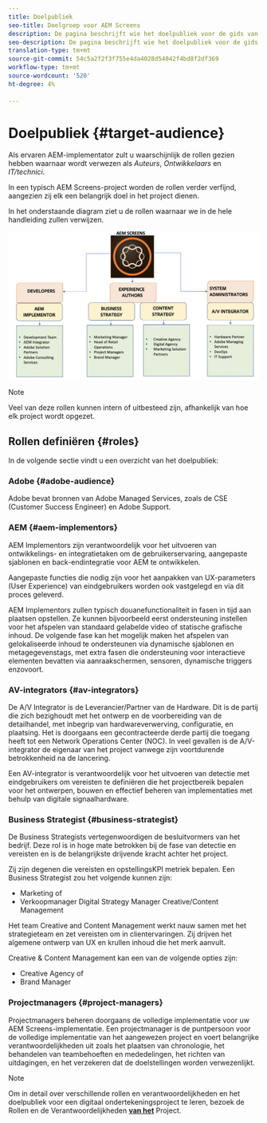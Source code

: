```yaml
---
title: Doelpubliek
seo-title: Doelgroep voor AEM Screens
description: De pagina beschrijft wie het doelpubliek voor de gids van de Beste praktijken van AEM Screens is
seo-description: De pagina beschrijft wie het doelpubliek voor de gids van de Beste praktijken van AEM Screens is
translation-type: tm+mt
source-git-commit: 54c5a2f2f3f755e4da4028d54042f4bd8f2df369
workflow-type: tm+mt
source-wordcount: '520'
ht-degree: 4%

---
```



# Doelpubliek {#target-audience}

Als ervaren AEM-implementator zult u waarschijnlijk de rollen gezien hebben waarnaar wordt verwezen als *Auteurs*, *Ontwikkelaars* en *IT/technici*.

In een typisch AEM Screens-project worden de rollen verder verfijnd, aangezien zij elk een belangrijk doel in het project dienen.

In het onderstaande diagram ziet u de rollen waarnaar we in de hele handleiding zullen verwijzen.

![](/help/assets/roles-used.png)

>[!NOTE]
>Veel van deze rollen kunnen intern of uitbesteed zijn, afhankelijk van hoe elk project wordt opgezet.

## Rollen definiëren {#roles}

In de volgende sectie vindt u een overzicht van het doelpubliek:

### Adobe {#adobe-audience}

Adobe bevat bronnen van Adobe Managed Services, zoals de CSE (Customer Success Engineer) en Adobe Support.

### AEM {#aem-implementors}

AEM Implementors zijn verantwoordelijk voor het uitvoeren van ontwikkelings- en integratietaken om de gebruikerservaring, aangepaste sjablonen en back-endintegratie voor AEM te ontwikkelen.

Aangepaste functies die nodig zijn voor het aanpakken van UX-parameters (User Experience) van eindgebruikers worden ook vastgelegd en via dit proces geleverd.

AEM Implementors zullen typisch douanefunctionaliteit in fasen in tijd aan plaatsen opstellen. Ze kunnen bijvoorbeeld eerst ondersteuning instellen voor het afspelen van standaard gelabelde video of statische grafische inhoud. De volgende fase kan het mogelijk maken het afspelen van gelokaliseerde inhoud te ondersteunen via dynamische sjablonen en metagegevenstags, met extra fasen die ondersteuning voor interactieve elementen bevatten via aanraakschermen, sensoren, dynamische triggers enzovoort.

### AV-integrators {#av-integrators}

De A/V Integrator is de Leverancier/Partner van de Hardware. Dit is de partij die zich bezighoudt met het ontwerp en de voorbereiding van de detailhandel, met inbegrip van hardwareverwerving, configuratie, en plaatsing. Het is doorgaans een gecontracteerde derde partij die toegang heeft tot een Network Operations Center (NOC). In veel gevallen is de A/V-integrator de eigenaar van het project vanwege zijn voortdurende betrokkenheid na de lancering.

Een AV-integrator is verantwoordelijk voor het uitvoeren van detectie met eindgebruikers om vereisten te definiëren die het projectbereik bepalen voor het ontwerpen, bouwen en effectief beheren van implementaties met behulp van digitale signaalhardware.

### Business Strategist {#business-strategist}

De Business Strategists vertegenwoordigen de besluitvormers van het bedrijf. Deze rol is in hoge mate betrokken bij de fase van detectie en vereisten en is de belangrijkste drijvende kracht achter het project.

Zij zijn degenen die vereisten en opstellingsKPI metriek bepalen. Een Business Strategist zou het volgende kunnen zijn:

* Marketing of
* Verkoopmanager Digital Strategy Manager Creative/Content Management

Het team Creative and Content Management werkt nauw samen met het strategieteam en zet vereisten om in clientervaringen. Zij drijven het algemene ontwerp van UX en krullen inhoud die het merk aanvult.

Creative &amp; Content Management kan een van de volgende opties zijn:

* Creative Agency of
* Brand Manager

### Projectmanagers {#project-managers}

Projectmanagers beheren doorgaans de volledige implementatie voor uw AEM Screens-implementatie. Een projectmanager is de puntpersoon voor de volledige implementatie van het aangewezen project en voert belangrijke verantwoordelijkheden uit zoals het plaatsen van chronologie, het behandelen van teambehoeften en mededelingen, het richten van uitdagingen, en het verzekeren dat de doelstellingen worden verwezenlijkt.

>[!NOTE]
>Om in detail over verschillende rollen en verantwoordelijkheden en het doelpubliek voor een digitaal ondertekeningsproject te leren, bezoek de Rollen en de Verantwoordelijkheden **[van het](https://helpx.adobe.com/experience-manager/6-5/screens/using/project-roles-responsibilities.html)** Project.
